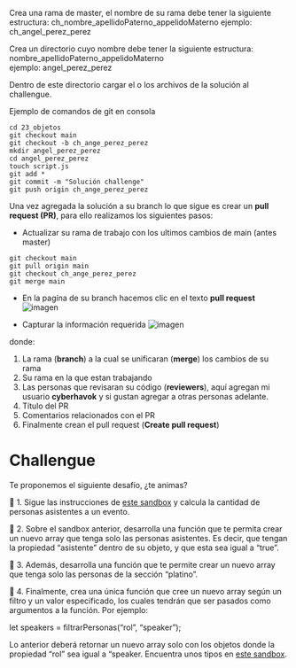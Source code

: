 Crea una rama de master, el nombre de su rama debe tener la siguiente estructura:
ch_nombre_apellidoPaterno_appelidoMaterno
ejemplo: ch_angel_perez_perez

Crea un directorio cuyo nombre debe tener la siguiente estructura:  
nombre_apellidoPaterno_appelidoMaterno  
ejemplo: angel_perez_perez  

Dentro de este directorio cargar el o los archivos de la solución al challengue.

Ejemplo de comandos de git en consola
```
cd 23_objetos
git checkout main
git checkout -b ch_ange_perez_perez
mkdir angel_perez_perez
cd angel_perez_perez
touch script.js
git add *
git commit -m "Solución challenge"
git push origin ch_ange_perez_perez
```

Una vez agregada la solución a su branch lo que sigue es crear un **pull request (PR)**, para ello
realizamos los siguientes pasos:

- Actualizar su rama de trabajo con los ultimos cambios de main (antes master)
```
git checkout main
git pull origin main
git checkout ch_ange_perez_perez
git merge main
```

- En la pagína de su branch hacemos clic en el texto **pull request** 
![imagen](https://user-images.githubusercontent.com/16826246/109855157-91fb6680-7c1d-11eb-9b9e-88c387afeec4.png)

- Capturar la información requerida
![imagen](https://user-images.githubusercontent.com/16826246/109855968-8eb4aa80-7c1e-11eb-969a-f05cae892423.png)

donde:
1. La rama (**branch**) a la cual se unificaran (**merge**) los cambios de su rama
2. Su rama en la que estan trabajando
3. Las personas que revisaran su código (**reviewers**), aquí agregan mi usuario **cyberhavok** y si gustan agregar
  a otras personas adelante.
4. Título del PR
5. Comentarios relacionados con el PR
6. Finalmente crean el pull request (**Create pull request**)


# Challengue

Te proponemos el siguiente desafío, ¿te animas?

📝 1. Sigue las instrucciones de [este sandbox](https://codesandbox.io/s/asistentes-xfi36) y calcula la cantidad de personas asistentes a un evento.

📝 2. Sobre el sandbox anterior, desarrolla una función que te permita crear un nuevo array que tenga solo las personas asistentes. Es decir, que tengan la propiedad “asistente” dentro de su objeto, y que esta sea igual a “true”.

📝 3. Además, desarrolla una función que te permite crear un nuevo array que tenga solo las personas de la sección “platino”.

📝 4. Finalmente, crea una única función que cree un nuevo array según un filtro y un valor especificado, los cuales tendrán que ser pasados como argumentos a la función. Por ejemplo:

let speakers = filtrarPersonas(“rol”, “speaker”);

Lo anterior deberá retornar un nuevo array solo con los objetos donde la propiedad “rol” sea igual a “speaker. Encuentra unos tipos en [este sandbox](https://codesandbox.io/s/filtro-cqvzx).
